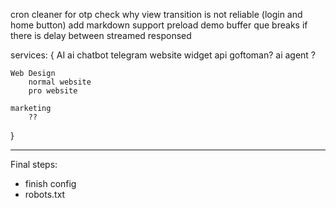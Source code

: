 cron cleaner for otp
check why view transition is not reliable (login and home button)
add markdown support
preload demo 
buffer que breaks if there is delay between streamed responsed

services: {
    AI 
        ai chatbot
            telegram
            website widget
            api
            goftoman?
        ai agent
            ?

    Web Design
        normal website 
        pro website

    marketing
        ??
}

***
Final steps:
- finish config
- robots.txt
